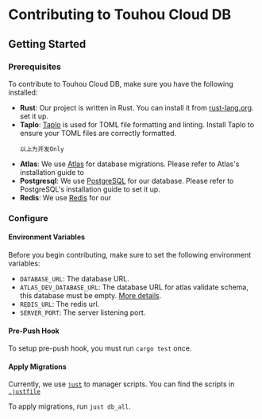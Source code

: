 # Contributing to Touhou Cloud DB

## Getting Started

### Prerequisites

To contribute to Touhou Cloud DB, make sure you have the following installed:

- **Rust**: Our project is written in Rust. You can install it from [rust-lang.org](https://www.rust-lang.org/).
  set it up.
- **Taplo**: [Taplo](https://taplo.tamasfe.dev/) is used for TOML file formatting and linting. Install Taplo to ensure
  your TOML files are correctly formatted.
  ```
  以上为开发Only
  ```
- **Atlas**: We use [Atlas](https://atlasgo.io/) for database migrations. Please refer to Atlas's installation guide to
- **Postgresql**: We use [PostgreSQL](https://www.postgresql.org/) for our database. Please refer to PostgreSQL's installation guide to set it up.
- **Redis**: We use [Redis](https://redis.io/) for our

### Configure

#### Environment Variables

Before you begin contributing, make sure to set the following environment variables:

- `DATABASE_URL`: The database URL.
- `ATLAS_DEV_DATABASE_URL`: The database URL for atlas validate schema, this database must be empty. [More details](https://atlasgo.io/concepts/dev-database).
- `REDIS_URL`: The redis url.
- `SERVER_PORT`: The server listening port.

#### Pre-Push Hook

To setup pre-push hook, you must run `cargo test` once.

#### Apply Migrations

Currently, we use [`just`](https://github.com/casey/just?tab=readme-ov-file#global-justfile) to manager scripts. You can find the scripts in [`.justfile`](.justfile)

<!-- You need to register an atlas account and login to use the triggers features.
```shell
atlas login
```
If you do not have any organization, you can request admin to join touhou-cloud-music atlas organization. -->

To apply migrations, run `just db_all`.

<!-- We have some seed data in our migration crate, you can run `cargo run -p migration` to apply them. -->
